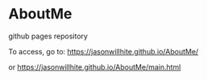 # AboutMe
github pages repository

To access, go to:
https://jasonwillhite.github.io/AboutMe/

or 
https://jasonwillhite.github.io/AboutMe/main.html
